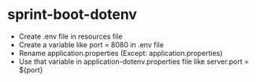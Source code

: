 # sprint-boot-dotenv
- Create .env file in resources file
- Create a variable like port = 8080 in .env file
- Rename application.properties (Except: application.properties)
- Use that variable in application-dotenv.properties file like server.port = ${port}